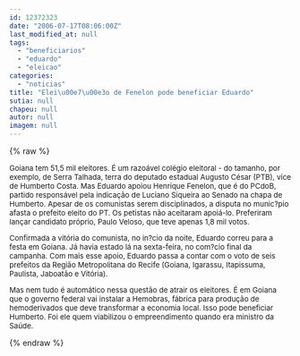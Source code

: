 ```yaml
---
id: 12372323
date: "2006-07-17T08:06:00Z"
last_modified_at: null
tags:
  - "beneficiarios"
  - "eduardo"
  - "eleicao"
categories:
  - "noticias"
title: "Elei\u00e7\u00e3o de Fenelon pode beneficiar Eduardo"
sutia: null
chapeu: null
autor: null
imagem: null
---
```

{% raw %}
<p><FONT size=2></p>
<p><P>Goiana tem 51,5 mil eleitores. É um razoável colégio eleitoral - do tamanho, por exemplo, de Serra Talhada, terra do deputado estadual Augusto César (PTB), vice de Humberto Costa. Mas Eduardo apoiou Henrique Fenelon, que é do PCdoB, partido responsável pela indicação de Luciano Siqueira ao Senado na chapa de Humberto. Apesar de os comunistas serem disciplinados, a disputa no munic?pio afasta o prefeito eleito do PT. Os petistas não aceitaram apoiá-lo. Preferiram lançar candidato próprio, Paulo Veloso, que teve apenas 1,8 mil votos.</P></p>
<p><P>Confirmada a vitória do comunista, no in?cio da noite, Eduardo correu para a festa em Goiana. Já havia estado lá na sexta-feira, no com?cio final da campanha. Com mais esse apoio, Eduardo passa a contar com o voto de seis prefeitos da Região Metropolitana do Recife (Goiana, Igarassu, Itapissuma, Paulista, Jaboatão e Vitória).</P></p>
<p><P>Mas nem tudo é automático nessa questão de atrair os eleitores. É em Goiana que o governo federal vai instalar a Hemobras, fábrica para produção de hemoderivados que deve transformar a economia local. Isso pode beneficiar Humberto. Foi ele quem viabilizou o empreendimento quando era ministro da Saúde.</P></FONT> </p>
{% endraw %}